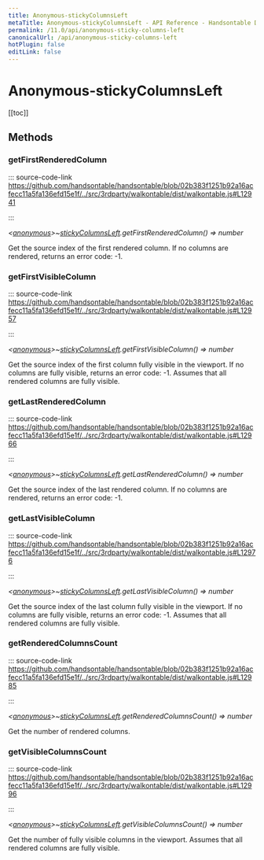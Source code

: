 ```yaml
---
title: Anonymous-stickyColumnsLeft
metaTitle: Anonymous-stickyColumnsLeft - API Reference - Handsontable Documentation
permalink: /11.0/api/anonymous-sticky-columns-left
canonicalUrl: /api/anonymous-sticky-columns-left
hotPlugin: false
editLink: false
---
```


# Anonymous-stickyColumnsLeft

[[toc]]
## Methods

### getFirstRenderedColumn
  
::: source-code-link https://github.com/handsontable/handsontable/blob/02b383f1251b92a16acfecc11a5fa136efd15e1f/../src/3rdparty/walkontable/dist/walkontable.js#L12941

:::

_&lt;[anonymous](@/api/anonymous.md)&gt;~[stickyColumnsLeft](@/api/stickyColumnsLeft.md).getFirstRenderedColumn() ⇒ number_

Get the source index of the first rendered column. If no columns are rendered, returns an error code: -1.



### getFirstVisibleColumn
  
::: source-code-link https://github.com/handsontable/handsontable/blob/02b383f1251b92a16acfecc11a5fa136efd15e1f/../src/3rdparty/walkontable/dist/walkontable.js#L12957

:::

_&lt;[anonymous](@/api/anonymous.md)&gt;~[stickyColumnsLeft](@/api/stickyColumnsLeft.md).getFirstVisibleColumn() ⇒ number_

Get the source index of the first column fully visible in the viewport. If no columns are fully visible, returns an error code: -1.
Assumes that all rendered columns are fully visible.



### getLastRenderedColumn
  
::: source-code-link https://github.com/handsontable/handsontable/blob/02b383f1251b92a16acfecc11a5fa136efd15e1f/../src/3rdparty/walkontable/dist/walkontable.js#L12966

:::

_&lt;[anonymous](@/api/anonymous.md)&gt;~[stickyColumnsLeft](@/api/stickyColumnsLeft.md).getLastRenderedColumn() ⇒ number_

Get the source index of the last rendered column. If no columns are rendered, returns an error code: -1.



### getLastVisibleColumn
  
::: source-code-link https://github.com/handsontable/handsontable/blob/02b383f1251b92a16acfecc11a5fa136efd15e1f/../src/3rdparty/walkontable/dist/walkontable.js#L12976

:::

_&lt;[anonymous](@/api/anonymous.md)&gt;~[stickyColumnsLeft](@/api/stickyColumnsLeft.md).getLastVisibleColumn() ⇒ number_

Get the source index of the last column fully visible in the viewport. If no columns are fully visible, returns an error code: -1.
Assumes that all rendered columns are fully visible.



### getRenderedColumnsCount
  
::: source-code-link https://github.com/handsontable/handsontable/blob/02b383f1251b92a16acfecc11a5fa136efd15e1f/../src/3rdparty/walkontable/dist/walkontable.js#L12985

:::

_&lt;[anonymous](@/api/anonymous.md)&gt;~[stickyColumnsLeft](@/api/stickyColumnsLeft.md).getRenderedColumnsCount() ⇒ number_

Get the number of rendered columns.



### getVisibleColumnsCount
  
::: source-code-link https://github.com/handsontable/handsontable/blob/02b383f1251b92a16acfecc11a5fa136efd15e1f/../src/3rdparty/walkontable/dist/walkontable.js#L12996

:::

_&lt;[anonymous](@/api/anonymous.md)&gt;~[stickyColumnsLeft](@/api/stickyColumnsLeft.md).getVisibleColumnsCount() ⇒ number_

Get the number of fully visible columns in the viewport.
Assumes that all rendered columns are fully visible.


